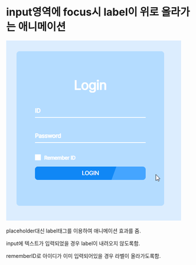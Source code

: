 # input영역에 focus시 label이 위로 올라가는 애니메이션

![loginform_wave_animation](./loginform_wave_animation.gif)

placeholder대신 label태그를 이용하여 애니메이션 효과를 줌.

input에 텍스트가 입력되었을 경우 label이 내려오지 않도록함.

rememberID로 아이디가 이미 입력되어있을 경우 라벨이 올라가도록함.